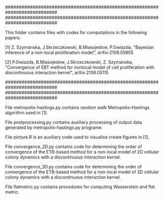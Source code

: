 ###########################################################################
###########################################################################

This folder contains files with codes for computations in the following papers:

[1] Z. Szymanska, J.Skrzeczkowski, B.Miasojedow, P.Gwiazda, "Bayesian inference of a non-local proliferation model", arXiv:2106.05955

[2] P.Gwiazda, B.Miasojedow, J.Skrzeczkowski, Z. Szymanska, "Convergence of EBT method for nonlocal model of cell proliferation with discontinuous interaction kernel", arXiv:2106.05115

###########################################################################
###########################################################################

File metropolis–hastings.py contains random walk Metropolis–Hastings algorithm used in [1].

File postprocessing.py contains auxiliary processing of output data generated by metropolis-hastings.py programe.

File picture.R is an auxiliary code used to visualise create figures in [1].


File convergence_2D.py contains code for determining the order of convergence of the ETB-based method for a non-local model of 2D cellular colony dynamics with a discontinuous interaction kernel.

File convergence_3D.py contains code for determining the order of convergence of the ETB-based method for a non-local model of 3D cellular colony dynamics with a discontinuous interaction kernel.

File flatmetric.py contains procedures for computing Wasserstein and flat metric.

